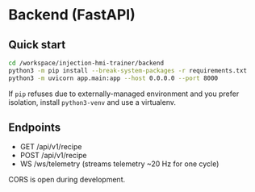 # Backend (FastAPI)

## Quick start

```bash
cd /workspace/injection-hmi-trainer/backend
python3 -m pip install --break-system-packages -r requirements.txt
python3 -m uvicorn app.main:app --host 0.0.0.0 --port 8000
```

If `pip` refuses due to externally-managed environment and you prefer isolation, install `python3-venv` and use a virtualenv.

## Endpoints
- GET /api/v1/recipe
- POST /api/v1/recipe
- WS  /ws/telemetry  (streams telemetry ~20 Hz for one cycle)

CORS is open during development.